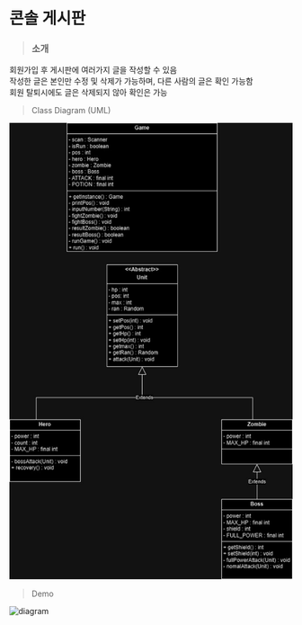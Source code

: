 # 콘솔 게시판

> ### 소개
>
회원가입 후 게시판에 여러가지 글을 작성할 수 있음<br>
작성한 글은 본인만 수정 및 삭제가 가능하며, 다른 사람의 글은 확인 가능함<br>
회원 탈퇴시에도 글은 삭제되지 않아 확인은 가능<br>






>Class Diagram (UML)
>
![diagram](https://github.com/nooleee/ZombieGame/blob/master/image/class%20Diagram%20(2).jpg?raw=true) <br>

> Demo
> 
![diagram](https://github.com/nooleee/ZombieGame/blob/master/image/ZombieGame.gif?raw=true)
